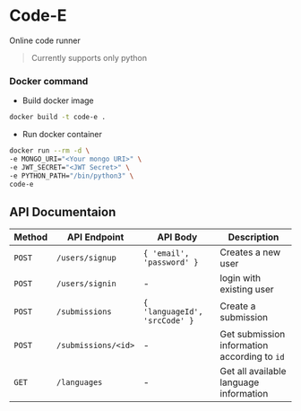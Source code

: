 # Code-E
Online code runner

> Currently supports only python

### Docker command
- Build docker image
```bash
docker build -t code-e .
```
- Run docker container
```bash
docker run --rm -d \
-e MONGO_URI="<Your mongo URI>" \
-e JWT_SECRET="<JWT Secret>" \
-e PYTHON_PATH="/bin/python3" \
code-e
```

## API Documentaion
| Method | API Endpoint | API Body | Description |
| ------------- | ------------- | ------------- | ------------- |
| `POST` | `/users/signup` | ```{ 'email', 'password' }``` | Creates a new user |
| `POST` | `/users/signin` | - | login with existing user |
| `POST` | `/submissions` | ```{ 'languageId', 'srcCode' }``` | Create a submission |
| `POST` | `/submissions/<id>` | - | Get submission information according to `id` |
| `GET` | `/languages` | - | Get all available language information |
